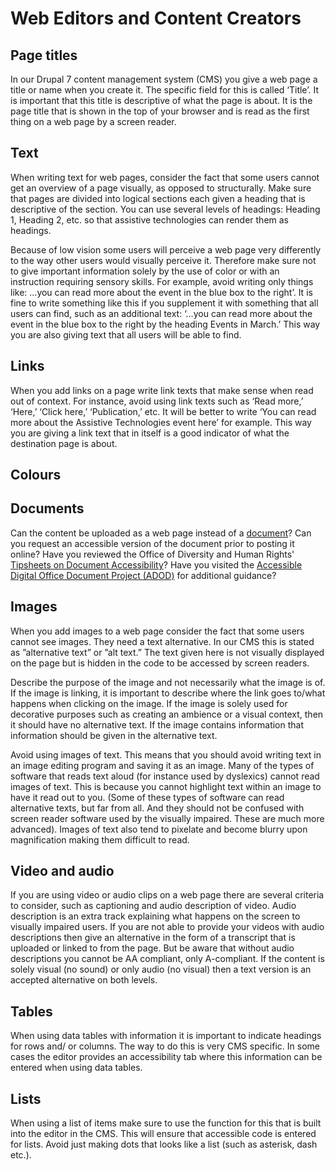 # Web Editors and Content Creators
## Page titles
In our Drupal 7 content management system (CMS) you give a web page a title or name when you create it. The specific field for this is called ‘Title’. It is important that this title is descriptive of what the page is about. It is the page title that is shown in the top of your browser and is read as the first thing on a web page by a screen reader.

## Text
When writing text for web pages, consider the fact that some users cannot get an overview of a page visually, as opposed to structurally. Make sure that pages are divided into logical sections each given a heading that is descriptive of the section. You can use several levels of headings: Heading 1, Heading 2, etc. so that assistive technologies can render them as headings.

Because of low vision some users will perceive a web page very differently to the way other users would visually perceive it. Therefore make sure not to give important information solely by the use of color or with an instruction requiring sensory skills. For example, avoid writing only things like: …you can read more about the event in the blue box to the right’. It is fine to write something like this if you supplement it with something that all users can find, such as an additional text: ‘…you can read more about the event in the blue box to the right by the heading Events in March.’ This way you are also giving text that all users will be able to find.

## Links
When you add links on a page write link texts that make sense when read out of context. For instance, avoid using link texts such as ‘Read more,’ ‘Here,’ ‘Click here,’ ‘Publication,’ etc. It will be better to write ‘You can read more about the Assistive Technologies event here’ for example. This way you are giving a link text that in itself is a good indicator of what the destination page is about.

## Colours

## Documents
Can the content be uploaded as a web page instead of a [document](https://www.uoguelph.ca/accessibility/web/what-fix/documents)?
Can you request an accessible version of the document prior to posting it online?
Have you reviewed the Office of Diversity and Human Rights' [Tipsheets on Document Accessibility](https://www.uoguelph.ca/diversity-human-rights/accessibility/information-and-communication-document-accessibility)?
Have you visited the [Accessible Digital Office Document Project (ADOD)](http://adod.idrc.ocad.ca/) for additional guidance?

## Images
When you add images to a web page consider the fact that some users cannot see images. They need a text alternative. In our CMS this is stated as ”alternative text” or ”alt text.” The text given here is not visually displayed on the page but is hidden in the code to be accessed by screen readers.

Describe the purpose of the image and not necessarily what the image is of. If the image is linking, it is important to describe where the link goes to/what happens when clicking on the image. If the image is solely used for decorative purposes such as creating an ambience or a visual context, then it should have no alternative text. If the image contains information that information should be given in the alternative text.

Avoid using images of text. This means that you should avoid writing text in an image editing program and saving it as an image. Many of the types of software that reads text aloud (for instance used by dyslexics) cannot read images of text. This is because you cannot highlight text within an image to have it read out to you. (Some of these types of software can read alternative texts, but far from all. And they should not be confused with screen reader software used by the visually impaired. These are much more advanced). Images of text also tend to pixelate and become blurry upon magnification making them difficult to read.

## Video and audio
If you are using video or audio clips on a web page there are several criteria to consider, such as captioning and audio description of video. Audio description is an extra track explaining what happens on the screen to visually impaired users. If you are not able to provide your videos with audio descriptions then give an alternative in the form of a transcript that is uploaded or linked to from the page. But be aware that without audio descriptions you cannot be AA compliant, only A-compliant. If the content is solely visual (no sound) or only audio (no visual) then a text version is an accepted alternative on both levels.


## Tables
When using data tables with information it is important to indicate headings for rows and/ or columns. The way to do this is very CMS specific. In some cases the editor provides an accessibility tab where this information can be entered when using data tables.

## Lists
When using a list of items make sure to use the function for this that is built into the editor in the CMS. This will ensure that accessible code is entered for lists. Avoid just making dots that
looks like a list (such as asterisk, dash etc.).
